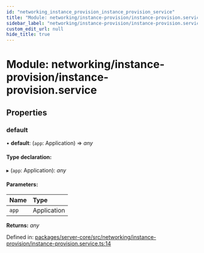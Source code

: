 ```yaml
---
id: "networking_instance_provision_instance_provision_service"
title: "Module: networking/instance-provision/instance-provision.service"
sidebar_label: "networking/instance-provision/instance-provision.service"
custom_edit_url: null
hide_title: true
---
```


# Module: networking/instance-provision/instance-provision.service

## Properties

### default

• **default**: (`app`: Application) => *any*

#### Type declaration:

▸ (`app`: Application): *any*

#### Parameters:

| Name | Type |
| :------ | :------ |
| `app` | Application |

**Returns:** *any*

Defined in: [packages/server-core/src/networking/instance-provision/instance-provision.service.ts:14](https://github.com/xr3ngine/xr3ngine/blob/7e8e151f1/packages/server-core/src/networking/instance-provision/instance-provision.service.ts#L14)
